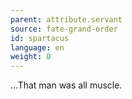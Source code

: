 ```yaml
---
parent: attribute.servant
source: fate-grand-order
id: spartacus
language: en
weight: 0
---
```


…That man was all muscle.
